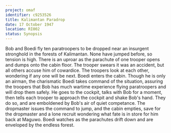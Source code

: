 ```yaml
---
project: omaf
identifier: c9253526
title: Kalimantan Paradrop
date: 17 October 1947 
location: RI002
status: Synopsis
---
```


Bob and Boedi fly ten paratroopers to be dropped near an insurgent stronghold in the forests of Kalimantan. None have jumped before, so tension is high. There is an uproar as the parachute of one trooper opens and dumps onto the cabin floor. The trooper swears it was an accident, but all others accuse him of cowardice. The troopers look at each other, wondering if any one will be next. Boedi enters the cabin. Though he is only an airman, the charismatic Boedi takes command of the situation, assuring the troopers that Bob has much wartime experience flying paratroopers and will drop them safely. He goes to the cockpit, talks with Bob for a moment, then tells each trooper to approach the cockpit and shake Bob's hand. They do so, and are emboldened by Bob's air of quiet competance. The dropmaster issues the command to jump, and the cabin empties, save for the dropmaster and a lone recruit wondering what fate is in store for him back at Maguwo. Boedi watches as the parachutes drift down and are
enveloped by the endless forest.